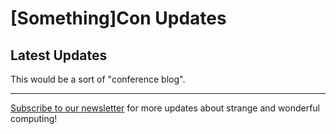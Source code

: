 # [Something]Con Updates

## Latest Updates

This would be a sort of "conference blog".


---

[Subscribe to our newsletter](/pages/newsletter/) for more updates about strange and wonderful computing!
